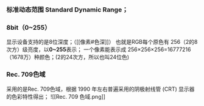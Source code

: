 ### 标准动态范围 Standard Dynamic Range；

### 8bit（0~255）
显示设备支持的是8位深度；（[[像素#色深]]）
也就是RGB每个原色有 256（2的8次方）级亮度，以**0~255**表示；
一个像素能表示成 256×256×256=16777216（1678万）种颜色；(2的24次方，所以也叫24位色)

### Rec. 709色域
采用的是Rec. 709色域，根据 1990 年左右普遍采用的阴极射线管 (CRT) 显示器的色彩特性得出；
![[Rec. 709 色域.png]]
